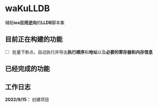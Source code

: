 # waKuLLDB
辅助**ios应用逆向**的**LLDB**脚本集


## 目前正在构建的功能
- [ ] 批量下断点，自动执行并导出**执行顺序**和**地址**以及**必要的寄存器和内存信息**
## 已经完成的功能
## 工作日志
**2022/9/15：** 创建项目
